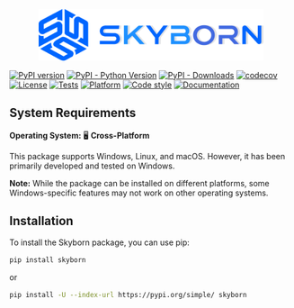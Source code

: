 
<p align="center">
  <a href="https://github.com/QianyeSu/Skyborn" target="_blank">
    <img src="docs/source/_static/SkyBornLogo.svg" alt="Skyborn Logo" width="400"/>
  </a>
</p>

[![PyPI version](https://badge.fury.io/py/skyborn.svg)](https://badge.fury.io/py/skyborn)
[![PyPI - Python Version](https://img.shields.io/pypi/pyversions/skyborn)](https://pypi.org/project/skyborn/)
[![PyPI - Downloads](https://img.shields.io/pypi/dm/skyborn)](https://pypi.org/project/skyborn/)
[![codecov](https://codecov.io/gh/QianyeSu/Skyborn/graph/badge.svg?token=YOUR_TOKEN_HERE)](https://codecov.io/gh/QianyeSu/Skyborn)
[![License](https://img.shields.io/github/license/QianyeSu/Skyborn)](https://github.com/QianyeSu/Skyborn/blob/main/LICENSE)
[![Tests](https://github.com/QianyeSu/Skyborn/actions/workflows/stable-ci.yml/badge.svg)](https://github.com/QianyeSu/Skyborn/actions/workflows/stable-ci.yml)
[![Platform](https://img.shields.io/badge/platform-Windows-blue)](https://github.com/QianyeSu/Skyborn)
[![Code style](https://img.shields.io/badge/code%20style-black-000000.svg)](https://github.com/psf/black)
[![Documentation](https://img.shields.io/badge/docs-GitHub%20Pages-brightgreen)](https://skyborn.readthedocs.io/en/latest/index.html)


## System Requirements

**Operating System:** 🖥️ **Cross-Platform**

This package supports Windows, Linux, and macOS. However, it has been primarily developed and tested on Windows.

**Note:** While the package can be installed on different platforms, some Windows-specific features may not work on other operating systems.

## Installation

To install the Skyborn package, you can use pip:

```bash
pip install skyborn
```
or

```bash
pip install -U --index-url https://pypi.org/simple/ skyborn
```
